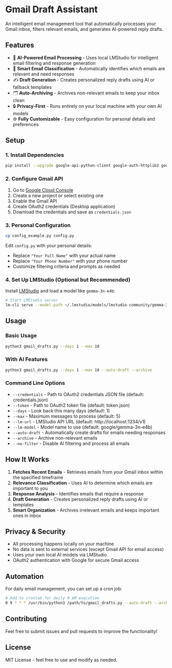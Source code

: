 # Gmail Draft Assistant

An intelligent email management tool that automatically processes your Gmail inbox, filters relevant emails, and generates AI-powered reply drafts.

## Features

- 🤖 **AI-Powered Email Processing** - Uses local LMStudio for intelligent email filtering and response generation
- 📧 **Smart Email Classification** - Automatically identifies which emails are relevant and need responses
- ✍️ **Draft Generation** - Creates personalized reply drafts using AI or fallback templates
- 🗂️ **Auto-Archiving** - Archives non-relevant emails to keep your inbox clean
- 🔒 **Privacy-First** - Runs entirely on your local machine with your own AI models
- ⚙️ **Fully Customizable** - Easy configuration for personal details and preferences

## Setup

### 1. Install Dependencies

```bash
pip install --upgrade google-api-python-client google-auth-httplib2 google-auth-oauthlib openai
```

### 2. Configure Gmail API

1. Go to [Google Cloud Console](https://console.cloud.google.com/)
2. Create a new project or select existing one
3. Enable the Gmail API
4. Create OAuth2 credentials (Desktop application)
5. Download the credentials and save as `credentials.json`

### 3. Personal Configuration

```bash
cp config_example.py config.py
```

Edit `config.py` with your personal details:
- Replace `"Your Full Name"` with your actual name
- Replace `"Your Phone Number"` with your phone number
- Customize filtering criteria and prompts as needed

### 4. Set Up LMStudio (Optional but Recommended)

Install [LMStudio](https://lmstudio.ai/) and load a model like `gemma-3n-e4b`:

```bash
# Start LMStudio server
lm-cli serve --model-path ~/.lmstudio/models/lmstudio-community/gemma-3n-E4B-it-text-GGUF/gemma-3n-E4B-it-Q4_K_M.gguf --api --host 127.0.0.1 --port 1234
```

## Usage

### Basic Usage
```bash
python3 gmail_drafts.py --days 1 --max 10
```

### With AI Features
```bash
python3 gmail_drafts.py --days 1 --max 10 --auto-draft --archive
```

### Command Line Options

- `--credentials` - Path to OAuth2 credentials JSON file (default: credentials.json)
- `--token` - Path to OAuth2 token file (default: token.json)
- `--days` - Look back this many days (default: 1)
- `--max` - Maximum messages to process (default: 5)
- `--lm-url` - LMStudio API URL (default: http://localhost:1234/v1)
- `--lm-model` - Model name to use (default: google/gemma-3n-e4b)
- `--auto-draft` - Automatically create drafts for emails needing responses
- `--archive` - Archive non-relevant emails
- `--no-filter` - Disable AI filtering and process all emails

## How It Works

1. **Fetches Recent Emails** - Retrieves emails from your Gmail inbox within the specified timeframe
2. **Relevance Classification** - Uses AI to determine which emails are important to you
3. **Response Analysis** - Identifies emails that require a response
4. **Draft Generation** - Creates personalized reply drafts using AI or templates
5. **Smart Organization** - Archives irrelevant emails and keeps important ones in inbox

## Privacy & Security

- All processing happens locally on your machine
- No data is sent to external services (except Gmail API for email access)
- Uses your own local AI models via LMStudio
- OAuth2 authentication with Google for secure Gmail access

## Automation

For daily email management, you can set up a cron job:

```bash
# Add to crontab for daily 9 AM execution
0 9 * * * /usr/bin/python3 /path/to/gmail_drafts.py --auto-draft --archive --days 1
```

## Contributing

Feel free to submit issues and pull requests to improve the functionality!

## License

MIT License - feel free to use and modify as needed.